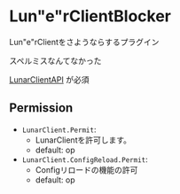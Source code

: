 # Lun"e"rClientBlocker
Lun"e"rClientをさようならするプラグイン

スペルミスなんてなかった

[LunarClientAPI](https://github.com/LunarClient/BukkitAPI/releases) が必須

## Permission

- `LunarClient.Permit`:
  - LunarClientを許可します。
  - default: op
- `LunarClient.ConfigReload.Permit`:
  - Configリロードの機能の許可
  - default: op
